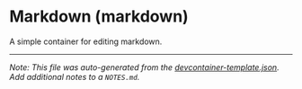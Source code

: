 
# Markdown (markdown)

A simple container for editing markdown.





---

_Note: This file was auto-generated from the [devcontainer-template.json](https://github.com/ecampuslearning/creativehubs/blob/main/src/markdown/devcontainer-template.json).  Add additional notes to a `NOTES.md`._
